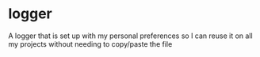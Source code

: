 # logger
A logger that is set up with my personal preferences so I can reuse it on all my projects without needing to copy/paste the file
